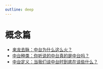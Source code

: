 ```yaml
---
outline: deep
---
```

# 概念篇

- [来龙去脉：中台为什么这么火？](./01.md)
- [中台种类：你听说的中台真的是中台吗？](./02.md)
- [中台定义：当我们谈中台时到底在谈些什么？](./03.md)
